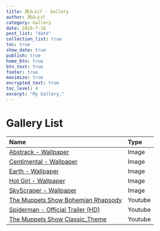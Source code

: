 ```yaml
---
title: 読み上げ - Gallery
author: 読み上げ
category: Gallery
date: 2019-7-16
post_list: "date"
collection_list: true
toc: true
show_date: true
publish: true
home_btn: true
btn_text: true
footer: true
maximize: true
encrypted_text: true
toc_level: 4
excerpt: "My Gallery."
---
```


# Gallery List

| Name | Type | 
| :--- | :--- | 
| [Abstrack - Wallpaper](https://readloud.github.io/gallery/abstrack/) | Image | 
| [Centimental - Wallpaper](https://readloud.github.io/gallery/centimental/) | Image | 
| [Earth - Wallpaper](https://readloud.github.io/gallery/earth/) | Image |
| [Hot Girl - Wallpaper](https://readloud.github.io/gallery/hot_girl/) | Image |
| [SkyScraper - Wallpaper](https://readloud.github.io/gallery/skyscraper/)| Image |
| [The Muppets Show Bohemian Rhapsody](https://readloud.github.io/gallery/bohemian_rhapsody/) | Youtube | 
| [Spiderman - Official Trailer (HD)](https://readloud.github.io/gallery/spiderman/) | Youtube | 
| [The Muppets Show Classic_Theme](https://readloud.github.io/gallery/classic_theme/) | Youtube |
